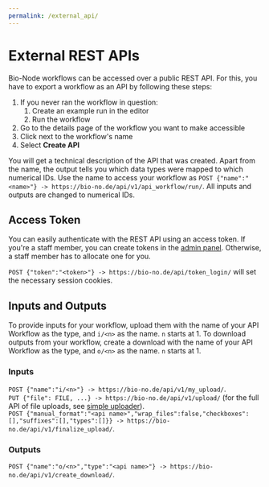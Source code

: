 ```yaml
---
permalink: /external_api/
---
```


# External REST APIs

Bio-Node workflows can be accessed over a public REST API. For this, you have to export a workflow as an API by following these steps:

1. If you never ran the workflow in question:
    1. Create an example run in the editor
    1. Run the workflow
1. Go to the details page of the workflow you want to make accessible
1. Click <Fa-Pen title="Pen" /> next to the workflow's name
1. Select **Create API**

You will get a technical description of the API that was created. Apart from the name, the output tells you which data types were mapped to which numerical IDs.
Use the name to access your workflow as `POST {"name":"<name>"} -> https://bio-no.de/api/v1/api_workflow/run/`.
All inputs and outputs are changed to numerical IDs.

## Access Token

You can easily authenticate with the REST API using an access token. If you're a staff member, you can create tokens in the [admin panel][1]. Otherwise, a staff member has to allocate one for you.

`POST {"token":"<token>"} -> https://bio-no.de/api/token_login/` will set the necessary session cookies.

## Inputs and Outputs

To provide inputs for your workflow, upload them with the name of your API Workflow as the type, and `i/<n>` as the name. `n` starts at 1.
To download outputs from your workflow, create a download with the name of your API Workflow as the type, and `o/<n>` as the name. `n` starts at 1.

### Inputs

`POST {"name":"i/<n>"} -> https://bio-no.de/api/v1/my_upload/`.  
`PUT {"file": FILE, ...} -> https://bio-no.de/api/v1/upload/` (for the full API of file uploads, see [simple uploader][2]).  
`POST {"manual_format":"<api name>","wrap_files":false,"checkboxes":[],"suffixes":[],"types":[]}} -> https://bio-no.de/api/v1/finalize_upload/`.

### Outputs

`POST {"name":"o/<n>","type":"<api name>"} -> https://bio-no.de/api/v1/create_download/`.

[1]: https://bio-no.de/#/admin/app/apitoken/
[2]: https://github.com/simple-uploader/Uploader
